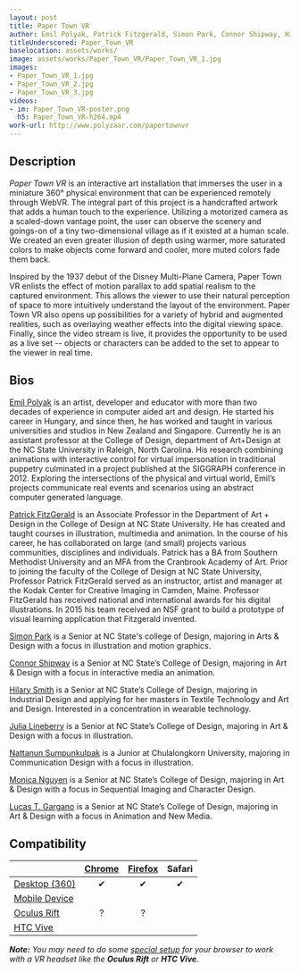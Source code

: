 ```yaml
---
layout: post
title: Paper Town VR
author: Emil Polyak, Patrick Fitzgerald, Simon Park, Connor Shipway, Hilary Smith, Julia Lineberry, Nattanun Sumpunkulpak, Monica Nguyen and Lucas Gargano
titleUnderscored: Paper_Town_VR
baselocation: assets/works/
image: assets/works/Paper_Town_VR/Paper_Town_VR_1.jpg
images:
- Paper_Town_VR_1.jpg
- Paper_Town_VR_2.jpg
- Paper_Town_VR_3.jpg
videos: 
- im: Paper_Town_VR-poster.png
  h5: Paper_Town_VR-h264.mp4
work-url: http://www.polyzaar.com/papertownvr
---
```


<div class="box" markdown="1">

## Description
*Paper Town VR* is an interactive art installation that immerses the user in a miniature 360° physical environment that can be experienced remotely through WebVR. The integral part of this project is a handcrafted artwork that adds a human touch to the experience. Utilizing a motorized camera as a scaled-down vantage point, the user can observe the scenery and goings-on of a tiny two-dimensional village as if it existed at a human scale. We created an even greater illusion of depth using warmer, more saturated colors to make objects come forward and cooler, more muted colors fade them back. 

Inspired by the 1937 debut of the Disney Multi-Plane Camera, Paper Town VR enlists the effect of motion parallax to add spatial realism to the captured environment. This allows the viewer to use their natural perception of space to more intuitively understand the layout of the environment. Paper Town VR also opens up possibilities for a variety of hybrid and augmented realities, such as overlaying weather effects into the digital viewing space. Finally, since the video stream is live, it provides the opportunity to be used as a live set -- objects or characters can be added to the set to appear to the viewer in real time.  

## Bios	
[Emil Polyak](http://www.polyzaar.com/) is an artist, developer and educator with more than two decades of experience in computer aided art and design. He started his career in Hungary, and since then, he has worked and taught in various universities and studios in New Zealand and Singapore. Currently he is an assistant professor at the College of Design, department of Art+Design at the NC State University in Raleigh, North Carolina. His research combining animations with interactive control for virtual impersonation in traditional puppetry culminated in a project published at the SIGGRAPH conference in 2012. Exploring the intersections of the physical and virtual world, Emil’s projects communicate real events and scenarios using an abstract computer generated language. 

[Patrick FitzGerald](https://design.ncsu.edu/people/patrick-fitzgerald) is an Associate Professor in the Department of Art + Design in the College of Design at NC State University. He has created and taught courses in illustration, multimedia and animation. In the course of his career, he has collaborated on large (and small) projects various communities, disciplines and individuals. Patrick has a BA from Southern Methodist University and an MFA from the Cranbrook Academy of Art. Prior to joining the faculty of the College of Design at NC State University, Professor Patrick FitzGerald served as an instructor, artist and manager at the Kodak Center for Creative Imaging in Camden, Maine. Professor FitzGerald has received national and international awards for his digital illustrations. In 2015 his team received an NSF grant to build a prototype of visual learning application that Fitzgerald invented. 

[Simon Park](https://simonjpark.com/) is a Senior at NC State's college of Design, majoring in Arts & Design with a focus in illustration and motion graphics. 

[Connor Shipway](http://www.connorshipway.com/) is a Senior at NC State’s College of Design, majoring in Art & Design with a focus in interactive media an animation. 

[Hilary Smith](#) is a Senior at NC State’s College of Design, majoring in Industrial Design and applying for her masters in Textile Technology and Art and Design. Interested in a concentration in wearable technology. 

[Julia Lineberry](http://www.juleslineberry.com/) is a Senior at NC State’s College of Design, majoring in Art & Design with a focus in illustration. 

[Nattanun Sumpunkulpak](http://www.natspkp.com/) is a Junior at Chulalongkorn University, majoring in Communication Design with a focus in illustration. 

[Monica Nguyen](https://monicatnguyen.carbonmade.com/) is a Senior at NC State’s College of Design, majoring in Art & Design with a focus in Sequential Imaging and Character Design. 

[Lucas T. Gargano](http://www.hikariartdesign.com/) is a Senior at NC State’s College of Design, majoring in Art & Design with a focus in Animation and New Media.

</div>

<div class="box" markdown="1">

## Compatibility

|                     |[Chrome][2]      |[Firefox][4]     |Safari  
|---------------------|:---------------:|:---------------:|:---------:
|[Desktop (360)][7]   |✔                |✔                |✔     
|[Mobile Device][8]   |                 |                 |     
|[Oculus Rift][9]     |?                |?                |      
|[HTC Vive][10]       |                 |                 |      

[1]:instructions.html#edge-ins
[2]:instructions.html#chrome-ins 
[3]:instructions.html#chromium-ins 
[4]:instructions.html#firefox-ins 
[5]:instructions.html#firefoxnightly-ins 
[6]:instructions.html#safari-ins 
[7]:instructions.html#desktop-ins
[8]:https://vr.google.com/cardboard/
[9]:https://www.oculus.com/rift/
[10]:https://www.vive.com/
[11]:https://vr.google.com/daydream/
[12]:instructions.html

***Note:** You may need to do some [special setup][12] for your browser to work with a VR headset like the **Oculus Rift** or **HTC Vive**.*

</div>
